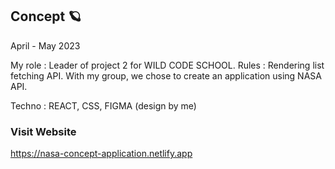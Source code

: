 ## Concept 🪐
April - May 2023

My role : Leader of project 2 for WILD CODE SCHOOL. 
Rules : Rendering list fetching API. 
With my group, we chose to create an application using NASA API. 

Techno :  REACT, CSS, FIGMA (design by me)

### Visit Website
https://nasa-concept-application.netlify.app
